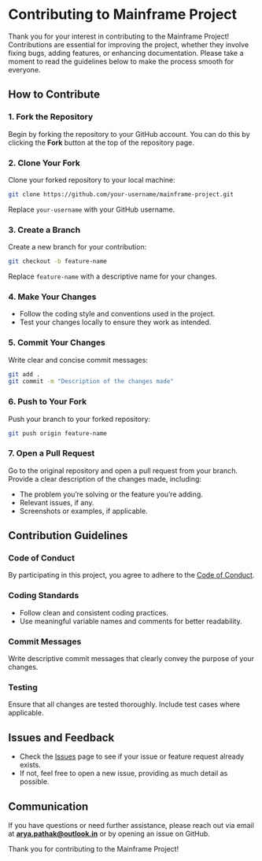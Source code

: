 # Contributing to Mainframe Project

Thank you for your interest in contributing to the Mainframe Project! Contributions are essential for improving the project, whether they involve fixing bugs, adding features, or enhancing documentation. Please take a moment to read the guidelines below to make the process smooth for everyone.

## How to Contribute

### 1. Fork the Repository
Begin by forking the repository to your GitHub account. You can do this by clicking the **Fork** button at the top of the repository page.

### 2. Clone Your Fork
Clone your forked repository to your local machine:
```bash
git clone https://github.com/your-username/mainframe-project.git
```
Replace `your-username` with your GitHub username.

### 3. Create a Branch
Create a new branch for your contribution:
```bash
git checkout -b feature-name
```
Replace `feature-name` with a descriptive name for your changes.

### 4. Make Your Changes
- Follow the coding style and conventions used in the project.
- Test your changes locally to ensure they work as intended.

### 5. Commit Your Changes
Write clear and concise commit messages:
```bash
git add .
git commit -m "Description of the changes made"
```

### 6. Push to Your Fork
Push your branch to your forked repository:
```bash
git push origin feature-name
```

### 7. Open a Pull Request
Go to the original repository and open a pull request from your branch. Provide a clear description of the changes made, including:
- The problem you’re solving or the feature you’re adding.
- Relevant issues, if any.
- Screenshots or examples, if applicable.

## Contribution Guidelines

### Code of Conduct
By participating in this project, you agree to adhere to the [Code of Conduct](CODE_OF_CONDUCT.md).

### Coding Standards
- Follow clean and consistent coding practices.
- Use meaningful variable names and comments for better readability.

### Commit Messages
Write descriptive commit messages that clearly convey the purpose of your changes.

### Testing
Ensure that all changes are tested thoroughly. Include test cases where applicable.

## Issues and Feedback

- Check the [Issues](https://github.com/arya2004/mainframe-project/issues) page to see if your issue or feature request already exists.
- If not, feel free to open a new issue, providing as much detail as possible.

## Communication

If you have questions or need further assistance, please reach out via email at **arya.pathak@outlook.in** or by opening an issue on GitHub.

Thank you for contributing to the Mainframe Project!
